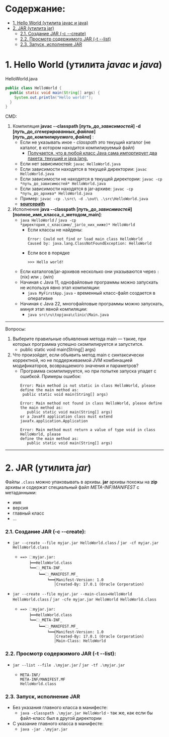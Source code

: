 # Содержание:
+ [1. Hello World (утилита javac и java)](#1-hello-world-утилита-javac-и-java)
+ [2. JAR (утилита jar)](#2-jar-утилита-jar)
  + [2.1. Создание JAR (-c --create)](#21-создание-jar--c---create)
  + [2.2. Просмотр содержимого JAR (-t --list)](#22-просмотр-содержимого-jar--t---list)
  + [2.3. Запуск, исполнение JAR](#23-запуск-исполнение-jar)

# 1. Hello World (утилита _javac_ и _java_)
HelloWorld.java
```java
public class HelloWorld {
  public static void main(String[] args) {
    System.out.println("Hello world!");
  }
}
```


CMD:
1. Компиляция  **javac --classpath [_путь_до_зависимостей_] -d [_путь_до_сгенерированных_файлов_] [_путь_до_компилируемого_файла_]** :
    + Если не указывать иное - _classpath_ это текущий каталог (не каталог, в котором находится компилируемый файл)
      + [Получается, что в любой класс Java сама импортирует два пакета: текущий и java.lang.](https://habr.com/ru/articles/755654/)
    + Если нет зависимостей: `javac HelloWorld.java`
    + Если зависимости находятся в текущей директории: `javac HelloWorld.java`
    + Если зависимости не находятся в текущей директории: `javac -cp *путь_до_зависимостей* HelloWorld.java`
    + Если зависимости находятся в jar-архиве: `javac -cp *путь_до_архива* HelloWorld.java`
    + Пример: `javac -cp .\src\ -d .\out\ .\src\HelloWorld.java`
    + [**sourcepath**](https://habr.com/ru/articles/755654/)
2. Исполнение **java --classpath [_путь_до_зависимостей_] [полное_имя_класса_c_методом_main]**:
   + `java HelloWorld` / `java -cp *директория_с_классами/_jar(о_них_ниже)* HelloWorld `
     + Если классы не найдены:
       ```
       Error: Could not find or load main class HelloWorld
       Caused by: java.lang.ClassNotFoundException: HelloWorld
       ```
     + Если все в порядке
        ```
        >>> Hello world!
        ```
   + Если каталогов/jar-архивов несколько они указываются через `:` (nix) или `;` (win)
   + Начиная с Java 11, однофайловые программы можно запускать не используя явно этап компиляции:
     + `java MyFirstApp.java` - временный класс-файл создается в оперативке
   + Начиная с Java 22, многофайловые программы можно запускать, _минуя_ этап явной компиляции:
     + `java src\ru\topjava\clinic\Main.java`
---
Вопросы:
  1. Выберите правильные объявления метода main — такие, при которых программа успешно скомпилируется и запустится.
      + public static void main(String[] args)
  2. Что произойдет, если объявить метод main с синтаксически корректной, но не поддерживаемой JVM комбинацией модификаторов, возвращаемого значения и параметров?
      + Программа скомпилируется, но при попытке запуска упадет с ошибкой. Примеры ошибок:
        ```
        Error: Main method is not static in class HelloWorld, please define the main method as:
         public static void main(String[] args)
        ```
        ```
        Error: Main method not found in class HelloWorld, please define the main method as:
           public static void main(String[] args)
        or a JavaFX application class must extend javafx.application.Application
        ```
        ```
        Error: Main method must return a value of type void in class HelloWorld, please
        define the main method as:
           public static void main(String[] args)
        ```
---
# 2. JAR (утилита _jar_)
Файлы `.class` можно упаковывать в архивы.
**jar** архивы похожы на **zip** архивы и содержат специальный файл _META-INF_/_MANIFEST_ с метаданными:
  + имя
  + версия
  + главный класс
  + ...

### 2.1. Создание JAR (-c --create):
+ `jar --create --file myjar.jar HelloWorld.class` / `jar -cf myjar.jar HelloWorld.class`
  + ```
    ==> 🗀myjar.jar:
        ┝━━HelloWorld.class
        ┕━━🗀_META-INF_
            ┕━━🗀_MANIFEST.MF_
                ┕━━┥Manifest-Version: 1.0
                   │Created-By: 17.0.1 (Oracle Corporation)
    ```
+ `jar --create --file myjar.jar --main-class=HelloWorld HelloWorld.class` / `jar -cfe myjar.jar HelloWorld HelloWorld.class`
  + ```
    ==> 🗀myjar.jar:
        ┝━━HelloWorld.class
        ┕━━🗀_META-INF_
            ┕━━🗀_MANIFEST.MF_
                ┕━━┥Manifest-Version: 1.0
                   │Created-By: 17.0.1 (Oracle Corporation)
                   │Main-Class: HelloWorld
    ```
### 2.2. Просмотр содержимого JAR (-t --list):
+ `jar --list --file .\myjar.jar` / `jar -tf .\myjar.jar`
  + ```
    META-INF/
    META-INF/MANIFEST.MF
    HelloWorld.class
    ```
### 2.3. Запуск, исполнение JAR
+ Без указания главного класса в манифесте:
  + `java -classpath .\myjar.jar HelloWorld` - так же, как если бы файл-класс был в другой директории
+ С указание главного класса в манифесте:
  + `java -jar .\myjar.jar` 
